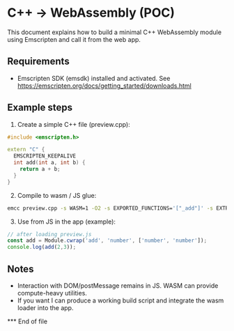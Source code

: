 # C++ → WebAssembly (POC)

This document explains how to build a minimal C++ WebAssembly module using Emscripten and call it from the web app.

## Requirements
- Emscripten SDK (emsdk) installed and activated. See https://emscripten.org/docs/getting_started/downloads.html

## Example steps
1. Create a simple C++ file (preview.cpp):

```cpp
#include <emscripten.h>

extern "C" {
  EMSCRIPTEN_KEEPALIVE
  int add(int a, int b) {
    return a + b;
  }
}
```

2. Compile to wasm / JS glue:

```bash
emcc preview.cpp -s WASM=1 -O2 -s EXPORTED_FUNCTIONS='["_add"]' -s EXTRA_EXPORTED_RUNTIME_METHODS='["cwrap"]' -o preview.js
```

3. Use from JS in the app (example):

```js
// after loading preview.js
const add = Module.cwrap('add', 'number', ['number', 'number']);
console.log(add(2,3));
```

## Notes
- Interaction with DOM/postMessage remains in JS. WASM can provide compute-heavy utilities.
- If you want I can produce a working build script and integrate the wasm loader into the app.

*** End of file
